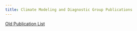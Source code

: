 ```yaml
---
title: Climate Modeling and Diagnostic Group Publications
---
```


[Old Publication List](http://ocp-cmdg.github.io/publications/pages/pubs.html)
